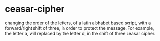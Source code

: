# ceasar-cipher
changing the order of the letters, of a latin alphabet based script, with a forward/right shift of three, in order to protect the message. For example, the letter a, will replaced by the letter d, in the shift of three ceasar cipher.
